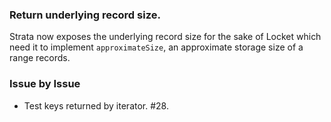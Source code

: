 ### Return underlying record size.

Strata now exposes the underlying record size for the sake of Locket which need
it to implement `approximateSize`, an approximate storage size of a range
records.

### Issue by Issue

 * Test keys returned by iterator. #28.
